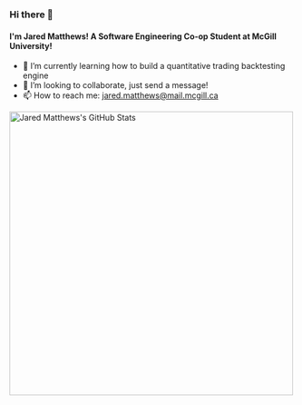 ### Hi there 👋

#### I'm Jared Matthews! A Software Engineering Co-op Student at McGill University!

- 🌱 I’m currently learning how to build a quantitative trading backtesting engine
- 👯 I’m looking to collaborate, just send a message!
- 📫 How to reach me: jared.matthews@mail.mcgill.ca


<img alt="Jared Matthews's GitHub Stats" src="https://github-readme-jaredmatthews-stats.vercel.app/api?username=JMatt26&show_icons=true&hide=stars&theme=github_dark" align="left" width="500"/>

